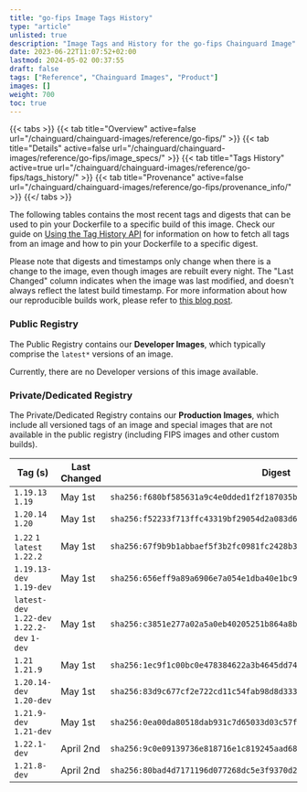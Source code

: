 ```yaml
---
title: "go-fips Image Tags History"
type: "article"
unlisted: true
description: "Image Tags and History for the go-fips Chainguard Image"
date: 2023-06-22T11:07:52+02:00
lastmod: 2024-05-02 00:37:55
draft: false
tags: ["Reference", "Chainguard Images", "Product"]
images: []
weight: 700
toc: true
---
```


{{< tabs >}}
{{< tab title="Overview" active=false url="/chainguard/chainguard-images/reference/go-fips/" >}}
{{< tab title="Details" active=false url="/chainguard/chainguard-images/reference/go-fips/image_specs/" >}}
{{< tab title="Tags History" active=true url="/chainguard/chainguard-images/reference/go-fips/tags_history/" >}}
{{< tab title="Provenance" active=false url="/chainguard/chainguard-images/reference/go-fips/provenance_info/" >}}
{{</ tabs >}}

The following tables contains the most recent tags and digests that can be used to pin your Dockerfile to a specific build of this image. Check our guide on [Using the Tag History API](/chainguard/chainguard-images/using-the-tag-history-api/) for information on how to fetch all tags from an image and how to pin your Dockerfile to a specific digest.

Please note that digests and timestamps only change when there is a change to the image, even though images are rebuilt every night. The "Last Changed" column indicates when the image was last modified, and doesn't always reflect the latest build timestamp. For more information about how our reproducible builds work, please refer to [this blog post](https://www.chainguard.dev/unchained/reproducing-chainguards-reproducible-image-builds).

### Public Registry
The Public Registry contains our **Developer Images**, which typically comprise the `latest*` versions of an image.

Currently, there are no Developer versions of this image available.

### Private/Dedicated Registry
The Private/Dedicated Registry contains our **Production Images**, which include all versioned tags of an image and special images that are not available in the public registry (including FIPS images and other custom builds).

| Tag (s)                                       | Last Changed | Digest                                                                    |
|-----------------------------------------------|--------------|---------------------------------------------------------------------------|
|  `1.19.13` `1.19`                             | May 1st      | `sha256:f680bf585631a9c4e0dded1f2f187035bcaf573de6133dd129f62d19d0c7832b` |
|  `1.20.14` `1.20`                             | May 1st      | `sha256:f52233f713ffc43319bf29054d2a083d638d4b35986927a740f07229f20e0ebe` |
|  `1.22` `1` `latest` `1.22.2`                 | May 1st      | `sha256:67f9b9b1abbaef5f3b2fc0981fc2428b39290bee4c31256618cfdffef3045870` |
|  `1.19.13-dev` `1.19-dev`                     | May 1st      | `sha256:656eff9a89a6906e7a054e1dba40e1bc92e03dfe6736f310997b1558d2e1bc82` |
|  `latest-dev` `1.22-dev` `1.22.2-dev` `1-dev` | May 1st      | `sha256:c3851e277a02a5a0eb40205251b864a8be3dd60a7ceed4957180136233a8ba1f` |
|  `1.21` `1.21.9`                              | May 1st      | `sha256:1ec9f1c00bc0e478384622a3b4645dd74595f0dc2b574a7ce22dd0eef8bcfece` |
|  `1.20.14-dev` `1.20-dev`                     | May 1st      | `sha256:83d9c677cf2e722cd11c54fab98d8d333ec98b92eca94b52f628ee69978eb992` |
|  `1.21.9-dev` `1.21-dev`                      | May 1st      | `sha256:0ea00da80518dab931c7d65033d03c57fa6fd60f90f6c9128b1928dd13cc9315` |
|  `1.22.1-dev`                                 | April 2nd    | `sha256:9c0e09139736e818716e1c819245aad681e1703cbaad9711f4cbee0e6b40ac1e` |
|  `1.21.8-dev`                                 | April 2nd    | `sha256:80bad4d7171196d077268dc5e3f9370d206dd418f88f3dfc2da28cb9e58e9270` |

